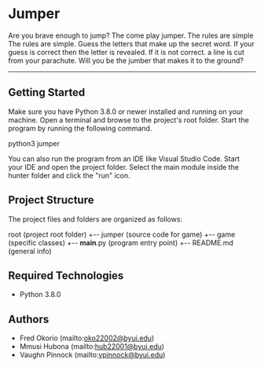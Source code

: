 # Jumper
Are you brave enough to jump? The come play jumper. The rules are simple The rules are simple. Guess the letters that make up the secret word.
If your guess is correct then the letter is revealed. If it is not correct. a line is cut from your parachute. Will you be the jumber that makes it to the ground?


---
## Getting Started
Make sure you have Python 3.8.0 or newer installed and running on your machine. Open a terminal and browse to the project's root folder. Start the program by running the following command.

python3 jumper

You can also run the program from an IDE like Visual Studio Code. Start your IDE and open the project folder. Select the main module inside the hunter folder and click the "run" icon.

## Project Structure
The project files and folders are organized as follows:

root                    (project root folder)
+-- jumper              (source code for game)
  +-- game              (specific classes)
  +-- __main__.py       (program entry point)
+-- README.md           (general info)


## Required Technologies
* Python 3.8.0

## Authors
* Fred Okorio (mailto:oko22002@byui.edu)
* Mmusi Hubona (mailto:hub22001@byui.edu)
* Vaughn Pinnock (mailto:vpinnock@byui.edu)
